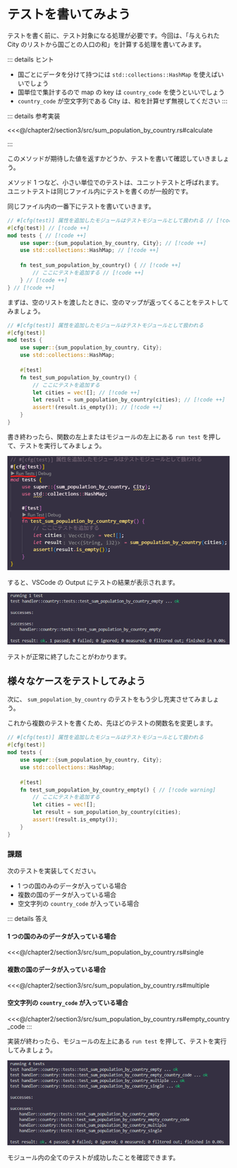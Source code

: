 # テストを書いてみよう

テストを書く前に、テスト対象になる処理が必要です。今回は、「与えられた City のリストから国ごとの人口の和」を計算する処理を書いてみます。

::: details ヒント
- 国ごとにデータを分けて持つには `std::collections::HashMap` を使えばいいでしょう
- 国単位で集計するので map の key は `country_code` を使うといいでしょう
- `country_code` が空文字列である City は、和を計算せず無視してください
:::

::: details 参考実装

<<<@/chapter2/section3/src/sum_population_by_country.rs#calculate

:::

このメソッドが期待した値を返すかどうか、テストを書いて確認していきましょう。

メソッド 1 つなど、小さい単位でのテストは、ユニットテストと呼ばれます。
ユニットテストは同じファイル内にテストを書くのが一般的です。

同じファイル内の一番下にテストを書いていきます。

```rs
// #[cfg(test)] 属性を追加したモジュールはテストモジュールとして扱われる // [!code ++]
#[cfg(test)] // [!code ++]
mod tests { // [!code ++]
    use super::{sum_population_by_country, City}; // [!code ++]
    use std::collections::HashMap; // [!code ++]

    fn test_sum_population_by_country() { // [!code ++]
        // ここにテストを追加する // [!code ++]
    } // [!code ++]
} // [!code ++]
```

まずは、空のリストを渡したときに、空のマップが返ってくることをテストしてみましょう。

```rs
// #[cfg(test)] 属性を追加したモジュールはテストモジュールとして扱われる
#[cfg(test)]
mod tests {
    use super::{sum_population_by_country, City};
    use std::collections::HashMap;

    #[test]
    fn test_sum_population_by_country() {
        // ここにテストを追加する
        let cities = vec![]; // [!code ++]
        let result = sum_population_by_country(cities); // [!code ++]
        assert!(result.is_empty()); // [!code ++]
    }
}
```

書き終わったら、関数の左上またはモジュールの左上にある `run test` を押して、テストを実行してみましょう。

![](./images/run_test.png)

すると、VSCode の Output にテストの結果が表示されます。

![](./images/test_result.png)

テストが正常に終了したことがわかります。

## 様々なケースをテストしてみよう

次に、 `sum_population_by_country` のテストをもう少し充実させてみましょう。

これから複数のテストを書くため、先ほどのテストの関数名を変更します。

```rs
// #[cfg(test)] 属性を追加したモジュールはテストモジュールとして扱われる
#[cfg(test)]
mod tests {
    use super::{sum_population_by_country, City};
    use std::collections::HashMap;

    #[test]
    fn test_sum_population_by_country_empty() { // [!code warning]
        // ここにテストを追加する
        let cities = vec![];
        let result = sum_population_by_country(cities);
        assert!(result.is_empty());
    }
}
```
### 課題
次のテストを実装してください。

- 1 つの国のみのデータが入っている場合
- 複数の国のデータが入っている場合
- 空文字列の `country_code` が入っている場合

::: details 答え

#### 1 つの国のみのデータが入っている場合
<<<@/chapter2/section3/src/sum_population_by_country.rs#single

#### 複数の国のデータが入っている場合
<<<@/chapter2/section3/src/sum_population_by_country.rs#multiple

#### 空文字列の `country_code` が入っている場合
<<<@/chapter2/section3/src/sum_population_by_country.rs#empty_country_code
:::

実装が終わったら、モジュールの左上にある `run test` を押して、テストを実行してみましょう。

![](./images/test_result_all.png)

モジュール内の全てのテストが成功したことを確認できます。
